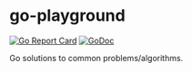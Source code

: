 # go-playground
[![Go Report Card](https://goreportcard.com/badge/github.com/phedoreanu/go-playground)](https://goreportcard.com/report/github.com/phedoreanu/go-playground)
[![GoDoc](https://godoc.org/github.com/phedoreanu/go-playground?status.svg)](https://godoc.org/github.com/phedoreanu/go-playground)

Go solutions to common problems/algorithms.
